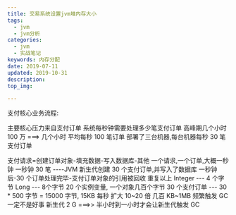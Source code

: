 ```yaml
---
title: 交易系统设置jvm堆内存大小
tags:
  - jvm
  - jvm分析
categories:
  - jvm
  - 实战笔记
keywords: 内存分配
date: 2019-07-11
updated: 2019-10-31
description: 
top_img:

---
```


支付核心业务流程:

主要核心压力来自支付订单
系统每秒钟需要处理多少笔支付订单
高峰期几个小时
100 万 ===> 几个小时   平均每秒 100 笔订单
部署了三台机器,每台机器每秒 30 笔支付订单

支付请求=创建订单对象-填充数据-写入数据库-其他
一个请求,一个订单,大概一秒钟
一秒钟 30 笔 ----JVM 新生代创建 30 个支付订单,并写入了数据库
一秒钟后-30 个订单处理完毕-支付订单对象的引用被回收
重复以上
Integer --- 4 个字节
Long --- 8个字节
20 个实例变量, 一个对象几百个字节
30 个支付订单  ---  30 * 500 字节 = 15000 字节, 15KB
每秒 扩大 10~20 倍  几百 KB~1MB
频繁触发 GC 一定不是好事
新生代 2 G ===>> 半小时到一小时才会让新生代触发 GC
